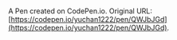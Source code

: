 # 

A Pen created on CodePen.io. Original URL: [https://codepen.io/yuchan1222/pen/QWJbJGd](https://codepen.io/yuchan1222/pen/QWJbJGd).

